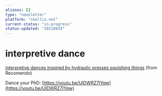```yaml
---
aliases: []
type: "newsletter"
platform: "skellis.net"
current-status: "in-progress"
status-updated: "20210824"
---
```


# interpretive dance

[interpretive dances inspired by hydraulic presses squishing things](https://boingboing.net/2021/08/19/watch-wonderfully-funny-and-freaky-interpretive-dances-inspired-by-hydraulic-presses-squishing-things.html) (from Recomendo)

Dance your PhD: [https://youtu.be/UlDWRZ7IYqw](https://youtu.be/UlDWRZ7IYqw)